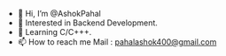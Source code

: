 - 👋 Hi, I’m @AshokPahal
- 👀 Interested in Backend Development.
- 🌱 Learning C/C+++.
- 📫 How to reach me Mail : pahalashok400@gmail.com

<!---
AshokPahal/AshokPahal is a ✨ special ✨ repository because its `README.md` (this file) appears on your GitHub profile.
You can click the Preview link to take a look at your changes.
--->
